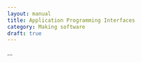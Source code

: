 ```yaml
---
layout: manual
title: Application Programming Interfaces
category: Making software
draft: true
---
```


...